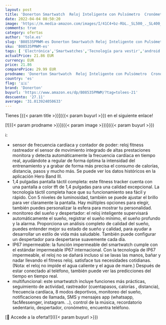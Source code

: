 ```yaml
---
layout: post
title: 'Donerton Smartwatch  Reloj Inteligente con Pulsómetro  Cronómetros  Calorías  Monitor de Sueño  Podómetro Pulsera Actividad Inteligente Impermeable IP67 Smartwatch Hombre Reloj Deportivo Android iOS'
date: 2022-04-04 08:50:20
image: 'https://m.media-amazon.com/images/I/41C4+bz-RbL._SL500_._SL400_.jpg'
comments: true
category: ofertas
author: 'tole.es'
slug: 'B08535PMWM-es Donerton Smartwatch Reloj Inteligente con Pulsómetro...'
sku: 'B08535PMWM-es'
tags: [ 'Electrónica','Smartwatches','Tecnología para vestir','android','donerton', ]
actualPrice: 21.86 EUR
currency: EUR
price: 21.86
comparePrice: 29.99 EUR
prodname: 'Donerton Smartwatch  Reloj Inteligente con Pulsómetro  Cronómetros  Calorías  Monitor de Sueño  Podómetro Pulsera Actividad Inteligente Impermeable IP67 Smartwatch Hombre Reloj Deportivo Android iOS'
country: 'es'
flag: '🇪🇸'
brand: 'Donerton'
buyurl: 'https://www.amazon.es/dp/B08535PMWM/?tag=tolees-21'
descuento: '27.11'
average: '31.013924050633'
---
```


Tienes [{{< param title >}}]({{< param buyurl >}}) en el siguiente enlace!

[![{{< param prodname >}}]({{< param image >}})]({{< param buyurl >}})

ℹ️:

- sensor de frecuencia cardíaca y contador de poder: reloj fitness rastreador el sensor de movimiento integrado de altas prestaciones monitora y detecta automáticamente la frecuencia cardíaca en tiempo real, ayudándote a regular de forma óptima la intensidad del entrenamiento y a grabar de forma más precisa el consumo de calorías, distancia, pasos y mucho más. Se puede ver los datos históricos en la aplicación Hero Band III.
- 1,4 pulgadas pantalla táctil completa: este fitness tracker cuenta con una pantalla a color tft de 1,4 pulgadas para una calidad excepcional. La tecnología táctil completa hace que su funcionamiento sea fácil y rápido. Con 5 niveles de luminosidad, también se puede ajustar el brillo para ver claramente la pantalla. Hay múltiples opciones para elegir, también puedes personalizar la esfera para mostrar tu personalidad.
- monitoreo del sueño y despertador: el reloj inteligente supervisará automáticamente el sueño, registrar el sueño mínimo, el sueño profundo y la alarma. Proporciona un análisis completo de calidad del sueño, puedes entender mejor su estado de sueño y calidad, para ayudar a desarrollar un estilo de vida más saludable. También puede configurar un despertador para despertarse suavemente cada día.
- IP67 impermeable: la función impermeable del smartwatch cumple con el estándar impermeable IP67 internacional. Con la tecnología de IP67 impermeable, el reloj no se dañará incluso si se lavas las manos, bañar y nadar llevando el fitness reloj. satisface tus necesidades cotidianas. (Nota: el reloj no impide el agua caliente y el agua de mare.) Después de estar conectado al teléfono, también puede ver las predicciones del tiempo en tiempo real.
- multifuncional: este smartwatch incluye funciones más prácticas, seguimiento de actividad, rastreador (cuentapasos, calorías , distancia), frecuencia cardíaca, 8 modos deportivos, monitoreo del sueño, notificaciones de llamada, SMS y mensajes app (whatsapp, facMessenger, instagram. ..), control de la música, recordatorio sedentario, despertador, cronómetro, encuentra teléfono.

[🛒 Accede a la oferta!!]({{< param buyurl >}})
